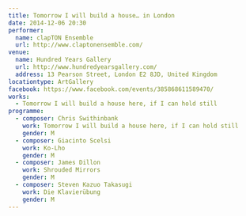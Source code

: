 ```yaml
---
title: Tomorrow I will build a house… in London
date: 2014-12-06 20:30
performer:
  name: clapTON Ensemble
  url: http://www.claptonensemble.com/
venue:
  name: Hundred Years Gallery
  url: http://www.hundredyearsgallery.com/
  address: 13 Pearson Street, London E2 8JD, United Kingdom
locationtype: ArtGallery
facebook: https://www.facebook.com/events/385868611589470/
works:
  - Tomorrow I will build a house here, if I can hold still
programme:
  - composer: Chris Swithinbank
    work: Tomorrow I will build a house here, if I can hold still
    gender: M
  - composer: Giacinto Scelsi
    work: Ko-Lho
    gender: M
  - composer: James Dillon
    work: Shrouded Mirrors
    gender: M
  - composer: Steven Kazuo Takasugi
    work: Die Klavierübung
    gender: M
---
```

